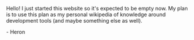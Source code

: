 ---
---

Hello! I just started this website so it's expected to be empty now. My plan
is to use this plan as my personal wikipedia of knowledge around development
tools (and maybe something else as well).

\- Heron
